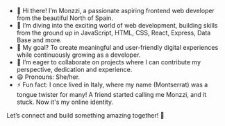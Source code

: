 - 👋 Hi there! I’m Monzzi, a passionate aspiring frontend web developer from the beautiful North of Spain.
- 🌱 I’m diving into the exciting world of web development, building skills from the ground up in JavaScript, HTML, CSS, React, Express, Data Base and more.
- 🎯 My goal? To create meaningful and user-friendly digital experiences while continuously growing as a developer.
- 💞️ I’m eager to collaborate on projects where I can contribute my perspective, dedication and experience.
- 😄 Pronouns: She/her.
- ⚡ Fun fact: I once lived in Italy, where my name (Montserrat) was a tongue twister for many! A friend started calling me Monzzi, and it stuck. Now it's my online identity.

Let’s connect and build something amazing together! 🚀

<!---
Monzzi/Monzzi is a ✨ special ✨ repository because its `README.md` (this file) appears on your GitHub profile.
You can click the Preview link to take a look at your changes.
--->
